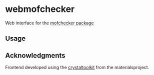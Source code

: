 # webmofchecker 

Web interface for the [mofchecker package](https://github.com/kjappelbaum/mofchecker)

## Usage 


## Acknowledgments 
Frontend developed using the [crystaltoolkit](https://pypi.org/project/crystal-toolkit/) from the materialsproject.